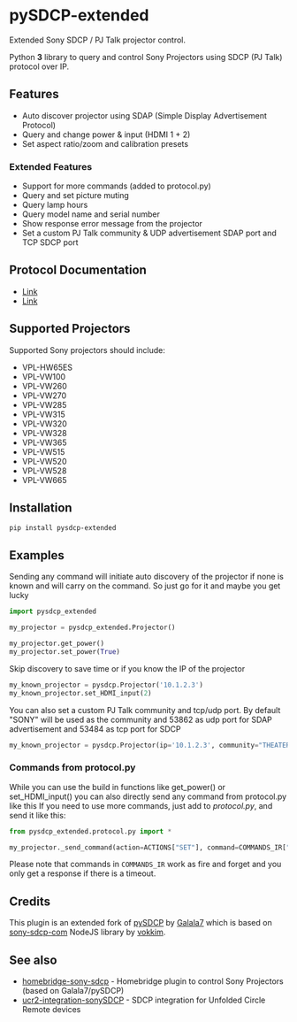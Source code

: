 # pySDCP-extended

<!---[![PyPi](https://img.shields.io/pypi/v/pysdcp-extended.svg)](https://pypi.org/project/pysdcp-extended)--->

Extended Sony SDCP / PJ Talk projector control.

Python **3** library to query and control Sony Projectors using SDCP (PJ Talk) protocol over IP.

## Features

* Auto discover projector using SDAP (Simple Display Advertisement Protocol)
* Query and change power & input (HDMI 1 + 2)
* Set aspect ratio/zoom and calibration presets

### Extended Features

* Support for more commands (added to protocol.py)
* Query and set picture muting
* Query lamp hours
* Query model name and serial number
* Show response error message from the projector
* Set a custom PJ Talk community & UDP advertisement SDAP port and TCP SDCP port

## Protocol Documentation

* [Link](https://www.digis.ru/upload/iblock/f5a/VPL-VW320,%20VW520_ProtocolManual.pdf)
* [Link](https://docs.sony.com/release/VW100_protocol.pdf)

## Supported Projectors

Supported Sony projectors should include:

* VPL-HW65ES
* VPL-VW100
* VPL-VW260
* VPL-VW270
* VPL-VW285
* VPL-VW315
* VPL-VW320
* VPL-VW328
* VPL-VW365
* VPL-VW515
* VPL-VW520
* VPL-VW528
* VPL-VW665

## Installation

```pip install pysdcp-extended```

## Examples

Sending any command will initiate auto discovery of the projector if none is known and will carry on the command. So just go for it and maybe you get lucky

```python
import pysdcp_extended

my_projector = pysdcp_extended.Projector()

my_projector.get_power()
my_projector.set_power(True)
```

Skip discovery to save time or if you know the IP of the projector

```python
my_known_projector = pysdcp.Projector('10.1.2.3')
my_known_projector.set_HDMI_input(2)
```

You can also set a custom PJ Talk community and tcp/udp port. By default "SONY" will be used as the community and 53862 as udp port for SDAP advertisement and 53484 as tcp port for SDCP

```python
my_known_projector = pysdcp.Projector(ip='10.1.2.3', community="THEATER", udp_port=53860, tcp_port=53480)
```

### Commands from protocol.py

While you can use the build in functions like get_power() or set_HDMI_input() you can also directly send any command from protocol.py like this
If you need to use more commands, just add to _protocol.py_, and send it like this:

```python
from pysdcp_extended.protocol.py import *

my_projector._send_command(action=ACTIONS["SET"], command=COMMANDS_IR["CURSOR_UP"])
```

Please note that commands in `COMMANDS_IR` work as fire and forget and you only get a response if there is a timeout.

## Credits

This plugin is an extended fork of [pySDCP](https://github.com/Galala7/pySDCP) by [Galala7](https://github.com/Galala7) which is based on [sony-sdcp-com](https://github.com/vokkim/sony-sdcp-com) NodeJS library by [vokkim](https://github.com/vokkim).

## See also

* [homebridge-sony-sdcp](https://github.com/Galala7/homebridge-sony-sdcp) - Homebridge plugin to control Sony Projectors (based on Galala7/pySDCP)
* [ucr2-integration-sonySDCP](https://github.com/kennymc-c/ucr2-integration-sonySDCP) - SDCP integration for Unfolded Circle Remote devices
